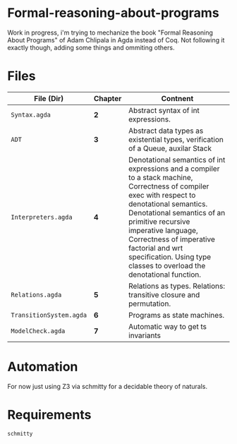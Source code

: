 # Formal-reasoning-about-programs

Work in progress, i'm trying to mechanize the book "Formal Reasoning About Programs" of Adam Chlipala in Agda instead of Coq. Not following it exactly though, adding some things and ommiting others.  

# Files 
| **File (Dir)**          | **Chapter** | **Contnent**                                                                                                                                                                                                                                                                                                                                         |
| ----------------------- | ----------- | ---------------------------------------------------------------------------------------------------------------------------------------------------------------------------------------------------------------------------------------------------------------------------------------------------------------------------------------------------- |
| `Syntax.agda`           | **2**       | Abstract syntax of int expressions.                                                                                                                                                                                                                                                                                                                  |
| `ADT`                   | **3**       | Abstract data types as existential types, verification of a Queue, auxilar Stack                                                                                                                                                                                                                                                                     |
| `Interpreters.agda`     | **4**       | Denotational semantics of int expressions and a compiler to a stack machine,     Correctness of compiler exec with respect to denotational semantics.   Denotational semantics of an primitive recursive imperative language,   Correctness of imperative factorial and wrt specification. Using type classes to overload the denotational function. |
| `Relations.agda`        | **5**       | Relations as types. Relations: transitive closure and permutation.                                                                                                                                                                                                                                                                                   |
| `TransitionSystem.agda` | **6**       | Programs as state machines.                                                                                                                                                                                                                                                                                                                          |
| `ModelCheck.agda`       | **7**       | Automatic way to get ts invariants                                                                                                                                                                                                                                                                                                                   |


# Automation
For now just using Z3 via schmitty for a decidable theory of naturals. 

# Requirements
`schmitty`
